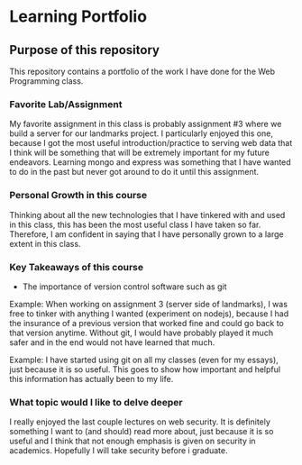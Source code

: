 # Learning Portfolio

## Purpose of this repository
This repository contains a portfolio of the work I have done for the Web Programming
class.

### Favorite Lab/Assignment
My favorite assignment in this class is probably assignment #3 where we build a 
server for our landmarks project. I particularly enjoyed this one, because I 
got the most useful introduction/practice to serving web data that I think
will be something that will be extremely important for my future endeavors.
Learning mongo and express was something that I have wanted to do in the past
but never got around to do it until this assignment.

### Personal Growth in this course
Thinking about all the new technologies that I have tinkered with and used
in this class, this has been the most useful class I have taken so far.
Therefore, I am confident in saying that I have personally grown to a large
extent in this class.

### Key Takeaways of this course
- The importance of version control software such as git

Example: When working on assignment 3 (server side of landmarks), I was free to tinker
with anything I wanted (experiment on nodejs), because I had the insurance of a previous
version that worked fine and could go back to that version anytime. Without git, I would
have probably played it much safer and in the end would not have learned that much.

Example: 
I have started using git on all my classes (even for my essays), just because it is
so useful. This goes to show how important and helpful this information has actually
been to my life.

### What topic would I like to delve deeper
I really enjoyed the last couple lectures on web security. It is definitely something
I want to (and should) read more about, just because it is so useful and I think that
not enough emphasis is given on security in academics. Hopefully I will take security
before i graduate.